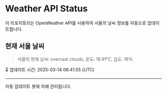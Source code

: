 
# Weather API Status

이 리포지토리는 OpenWeather API를 사용하여 서울의 날씨 정보를 자동으로 업데이트합니다.

## 현재 서울 날씨
> 서울의 현재 날씨: overcast clouds, 온도: 16.91°C, 습도: 16%

⏳ 업데이트 시간: 2025-03-14 06:41:55 (UTC)

---
자동 업데이트 봇에 의해 관리됩니다.
